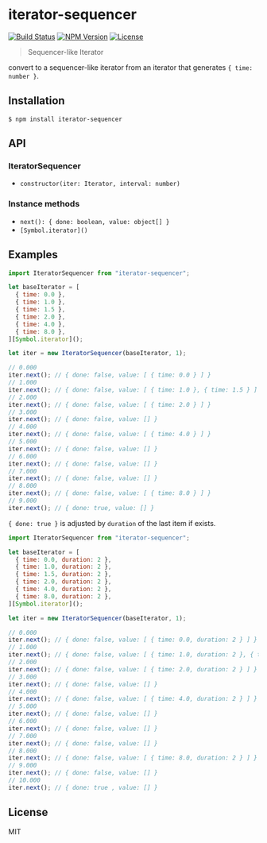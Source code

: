 # iterator-sequencer
[![Build Status](http://img.shields.io/travis/mohayonao/iterator-sequencer.svg?style=flat-square)](https://travis-ci.org/mohayonao/iterator-sequencer)
[![NPM Version](http://img.shields.io/npm/v/iterator-sequencer.svg?style=flat-square)](https://www.npmjs.org/package/iterator-sequencer)
[![License](http://img.shields.io/badge/license-MIT-brightgreen.svg?style=flat-square)](http://mohayonao.mit-license.org/)

> Sequencer-like Iterator

convert to a sequencer-like iterator from an iterator that generates `{ time: number }`.

## Installation

```
$ npm install iterator-sequencer
```

## API
### IteratorSequencer
- `constructor(iter: Iterator, interval: number)`

### Instance methods
- `next(): { done: boolean, value: object[] }`
- `[Symbol.iterator]()`

## Examples

```js
import IteratorSequencer from "iterator-sequencer";

let baseIterator = [
  { time: 0.0 },
  { time: 1.0 },
  { time: 1.5 },
  { time: 2.0 },
  { time: 4.0 },
  { time: 8.0 },
][Symbol.iterator]();

let iter = new IteratorSequencer(baseIterator, 1);

// 0.000
iter.next(); // { done: false, value: [ { time: 0.0 } ] }
// 1.000
iter.next(); // { done: false, value: [ { time: 1.0 }, { time: 1.5 } ] }
// 2.000
iter.next(); // { done: false, value: [ { time: 2.0 } ] }
// 3.000
iter.next(); // { done: false, value: [] }
// 4.000
iter.next(); // { done: false, value: [ { time: 4.0 } ] }
// 5.000
iter.next(); // { done: false, value: [] }
// 6.000
iter.next(); // { done: false, value: [] }
// 7.000
iter.next(); // { done: false, value: [] }
// 8.000
iter.next(); // { done: false, value: [ { time: 8.0 } ] }
// 9.000
iter.next(); // { done: true, value: [] }
```

`{ done: true }` is adjusted by `duration` of the last item if exists.

```js
import IteratorSequencer from "iterator-sequencer";

let baseIterator = [
  { time: 0.0, duration: 2 },
  { time: 1.0, duration: 2 },
  { time: 1.5, duration: 2 },
  { time: 2.0, duration: 2 },
  { time: 4.0, duration: 2 },
  { time: 8.0, duration: 2 },
][Symbol.iterator]();

let iter = new IteratorSequencer(baseIterator, 1);

// 0.000
iter.next(); // { done: false, value: [ { time: 0.0, duration: 2 } ] }
// 1.000
iter.next(); // { done: false, value: [ { time: 1.0, duration: 2 }, { time: 1.5, duration: 2 } ] }
// 2.000
iter.next(); // { done: false, value: [ { time: 2.0, duration: 2 } ] }
// 3.000
iter.next(); // { done: false, value: [] }
// 4.000
iter.next(); // { done: false, value: [ { time: 4.0, duration: 2 } ] }
// 5.000
iter.next(); // { done: false, value: [] }
// 6.000
iter.next(); // { done: false, value: [] }
// 7.000
iter.next(); // { done: false, value: [] }
// 8.000
iter.next(); // { done: false, value: [ { time: 8.0, duration: 2 } ] }
// 9.000
iter.next(); // { done: false, value: [] }
// 10.000
iter.next(); // { done: true , value: [] }
```

## License

MIT
